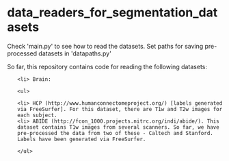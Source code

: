 # data_readers_for_segmentation_datasets

Check 'main.py' to see how to read the datasets.
Set paths for saving pre-processed datasets in 'datapaths.py'

So far, this repository contains code for reading the following datasets:

<ul>
    
    <li> Brain:
    
    <ul>
    
    <li> HCP (http://www.humanconnectomeproject.org/) [labels generated via FreeSurfer]. For this dataset, there are T1w and T2w images for each subject.
    <li> ABIDE (http://fcon_1000.projects.nitrc.org/indi/abide/). This dataset contains T1w images from several scanners. So far, we have pre-processed the data from two of these - Caltech and Stanford. Labels have been generated via FreeSurfer.
    
    </ul>
     
<ul>
